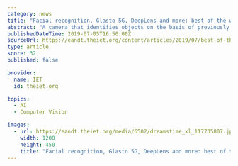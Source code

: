 ```yaml
---
category: news
title: "Facial recognition, Glasto 5G, DeepLens and more: best of the week’s news"
abstract: "A camera that identifies objects on the basis of previously fed images would be an intuitive first starting point to get newbies into image-related machine learning and object recognition, I was told. So, I set about creating an account on AWS. An initial ..."
publishedDateTime: 2019-07-05T16:50:00Z
sourceUrl: https://eandt.theiet.org/content/articles/2019/07/best-of-the-weeks-news-050719/
type: article
score: 32
published: false

provider:
  name: IET
  id: theiet.org

topics:
  - AI
  - Computer Vision

images:
  - url: https://eandt.theiet.org/media/6502/dreamstime_xl_117735807.jpg?anchor=center&mode=crop&width=1200&height=450&rnd=131751037210000000
    width: 1200
    height: 450
    title: "Facial recognition, Glasto 5G, DeepLens and more: best of the week’s news"
---
```

